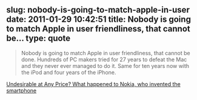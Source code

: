 slug: nobody-is-going-to-match-apple-in-user
date: 2011-01-29 10:42:51
title: Nobody is going to match Apple in user friendliness, that cannot be...
type: quote
---

> Nobody is going to match Apple in user friendliness, that cannot be done. Hundreds of PC makers tried for 27 years to defeat the Mac and they never ever managed to do it. Same for ten years now with the iPod and four years of the iPhone.

[Undesirable at Any Price? What happened to Nokia, who invented the smartphone](http://communities-dominate.blogs.com/brands/2011/01/undesirable-at-any-price-what-happened-to-nokia-who-invented-the-smartphone.html)
